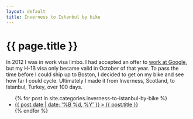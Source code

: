 ```yaml
---
layout: default
title: Inverness to Istanbul by bike
---
```


# {{ page.title }}

In 2012 I was in work visa limbo. I had accepted an offer to [work at
Google](/work), but my H-1B visa only became valid in October of that year. To
pass the time before I could ship up to Boston, I decided to get on my bike and
see how far I could cycle. Ultimately I made it from Inverness, Scotland, to
Istanbul, Turkey, over 100 days.

<ul>
{% for post in site.categories.inverness-to-istanbul-by-bike %}
<li><a href="{{ post.url }}">{{ post.date | date: '%B %d, %Y' }} &raquo; {{ post.title }}</a></li>
{% endfor %}
</ul>

